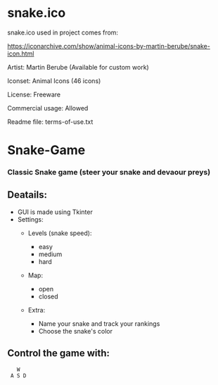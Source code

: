 # snake.ico 

snake.ico used in project comes from: 

https://iconarchive.com/show/animal-icons-by-martin-berube/snake-icon.html

Artist: Martin Berube (Available for custom work)

Iconset: Animal Icons (46 icons)

License: Freeware

Commercial usage: Allowed

Readme file: terms-of-use.txt







# Snake-Game


### Classic Snake game (steer your snake and devaour preys) 

## Deatails:

- GUI is made using Tkinter
- Settings:
  * Levels (snake speed):
    - easy
    - medium
    - hard
   * Map:
     - open
     - closed 
    
  * Extra:
    - Name your snake and track your rankings
    - Choose the snake's color 
    
   
   
## Control the game with:

       W
     A S D
